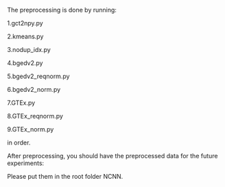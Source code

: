 The preprocessing is done by running:

1.gct2npy.py

2.kmeans.py

3.nodup_idx.py

4.bgedv2.py

5.bgedv2_reqnorm.py

6.bgedv2_norm.py

7.GTEx.py

8.GTEx_reqnorm.py

9.GTEx_norm.py

in order.

After preprocessing, you should have the preprocessed data for the future experiments:













Please put them in the root folder NCNN.

